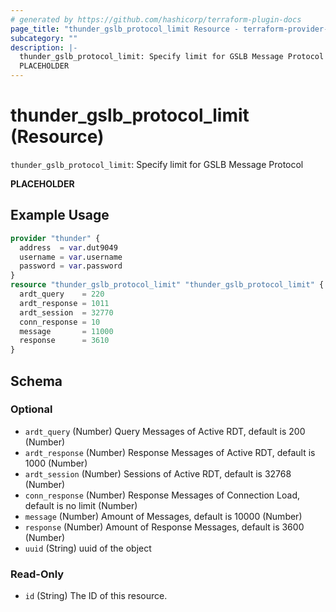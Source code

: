 ```yaml
---
# generated by https://github.com/hashicorp/terraform-plugin-docs
page_title: "thunder_gslb_protocol_limit Resource - terraform-provider-thunder"
subcategory: ""
description: |-
  thunder_gslb_protocol_limit: Specify limit for GSLB Message Protocol
  PLACEHOLDER
---
```


# thunder_gslb_protocol_limit (Resource)

`thunder_gslb_protocol_limit`: Specify limit for GSLB Message Protocol

__PLACEHOLDER__

## Example Usage

```terraform
provider "thunder" {
  address  = var.dut9049
  username = var.username
  password = var.password
}
resource "thunder_gslb_protocol_limit" "thunder_gslb_protocol_limit" {
  ardt_query    = 220
  ardt_response = 1011
  ardt_session  = 32770
  conn_response = 10
  message       = 11000
  response      = 3610
}
```

<!-- schema generated by tfplugindocs -->
## Schema

### Optional

- `ardt_query` (Number) Query Messages of Active RDT, default is 200 (Number)
- `ardt_response` (Number) Response Messages of Active RDT, default is 1000 (Number)
- `ardt_session` (Number) Sessions of Active RDT, default is 32768 (Number)
- `conn_response` (Number) Response Messages of Connection Load, default is no limit (Number)
- `message` (Number) Amount of Messages, default is 10000 (Number)
- `response` (Number) Amount of Response Messages, default is 3600 (Number)
- `uuid` (String) uuid of the object

### Read-Only

- `id` (String) The ID of this resource.


